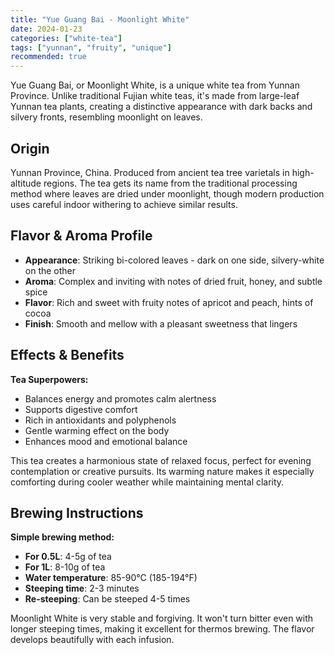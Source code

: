```yaml
---
title: "Yue Guang Bai - Moonlight White"
date: 2024-01-23
categories: ["white-tea"]
tags: ["yunnan", "fruity", "unique"]
recommended: true
---
```


Yue Guang Bai, or Moonlight White, is a unique white tea from Yunnan Province. Unlike traditional Fujian white teas, it's made from large-leaf Yunnan tea plants, creating a distinctive appearance with dark backs and silvery fronts, resembling moonlight on leaves.

## Origin

Yunnan Province, China. Produced from ancient tea tree varietals in high-altitude regions. The tea gets its name from the traditional processing method where leaves are dried under moonlight, though modern production uses careful indoor withering to achieve similar results.

## Flavor & Aroma Profile

- **Appearance**: Striking bi-colored leaves - dark on one side, silvery-white on the other
- **Aroma**: Complex and inviting with notes of dried fruit, honey, and subtle spice
- **Flavor**: Rich and sweet with fruity notes of apricot and peach, hints of cocoa
- **Finish**: Smooth and mellow with a pleasant sweetness that lingers

## Effects & Benefits

**Tea Superpowers:**
- Balances energy and promotes calm alertness
- Supports digestive comfort
- Rich in antioxidants and polyphenols
- Gentle warming effect on the body
- Enhances mood and emotional balance

This tea creates a harmonious state of relaxed focus, perfect for evening contemplation or creative pursuits. Its warming nature makes it especially comforting during cooler weather while maintaining mental clarity.

## Brewing Instructions

**Simple brewing method:**
- **For 0.5L**: 4-5g of tea
- **For 1L**: 8-10g of tea
- **Water temperature**: 85-90°C (185-194°F)
- **Steeping time**: 2-3 minutes
- **Re-steeping**: Can be steeped 4-5 times

Moonlight White is very stable and forgiving. It won't turn bitter even with longer steeping times, making it excellent for thermos brewing. The flavor develops beautifully with each infusion.
